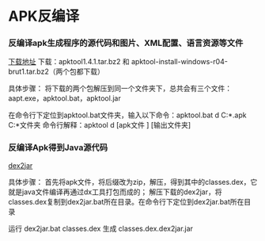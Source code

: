 APK反编译
==========

### 反编译apk生成程序的源代码和图片、XML配置、语言资源等文件
[下载地址](http://code.google.com/p/android-apktool/downloads/list)
下载：apktool1.4.1.tar.bz2 和 apktool-install-windows-r04-brut1.tar.bz2（两个包都下载）

具体步骤：
将下载的两个包解压到同一个文件夹下，总共会有三个文件：aapt.exe，apktool.bat，apktool.jar

在命令行下定位到apktool.bat文件夹，输入以下命令：apktool.bat  d C:\*.apk C:\*文件夹
命令行解释：apktool   d   [apk文件 ]   [输出文件夹]

### 反编译Apk得到Java源代码
[dex2jar](https://code.google.com/p/dex2jar/downloads/list)

具体步骤：
首先将apk文件，将后缀改为zip，解压，得到其中的classes.dex，它就是java文件编译再通过dx工具打包而成的；
解压下载的dex2jar，将classes.dex复制到dex2jar.bat所在目录。在命令行下定位到dex2jar.bat所在目录

运行
dex2jar.bat    classes.dex
生成
classes.dex.dex2jar.jar  